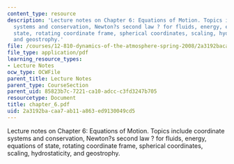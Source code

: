 ```yaml
---
content_type: resource
description: 'Lecture notes on Chapter 6: Equations of Motion. Topics include coordinate
  systems and conservation, Newton?s second law ? for fluids, energy, equations of
  state, rotating coordinate frame, spherical coordinates, scaling, hydrostaticity,
  and geostrophy.'
file: /courses/12-810-dynamics-of-the-atmosphere-spring-2008/2a3192bacaa7ab11a863ed9130049cd5_chapter_6.pdf
file_type: application/pdf
learning_resource_types:
- Lecture Notes
ocw_type: OCWFile
parent_title: Lecture Notes
parent_type: CourseSection
parent_uid: 85823b7c-7221-ca10-adcc-c3fd3247b705
resourcetype: Document
title: chapter_6.pdf
uid: 2a3192ba-caa7-ab11-a863-ed9130049cd5
---
```

Lecture notes on Chapter 6: Equations of Motion. Topics include coordinate systems and conservation, Newton?s second law ? for fluids, energy, equations of state, rotating coordinate frame, spherical coordinates, scaling, hydrostaticity, and geostrophy.

